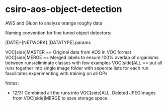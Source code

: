 # csiro-aos-object-detection
AWS and Gluon to analyze orange roughy data

Naming convention for fine tuned object detectors: 

[DATE]-[NETWORK].[DATATYPE].params

VOC[side]MASTER == Original data from AOS in VOC format
VOC[side]MERGE == Merged labels to ensure 100% overlap of organisms between runs/eliminate classes with few examples
VOC[side]ALL == put all runs together into single image folder with seperate lists for each run. fascilitates experimenting with training on all OPs

Notes:
- 12/31 Combined all the runs into VOC[side]ALL. Deleted JPEGImages from VOC[side]MERGE to save storage space.